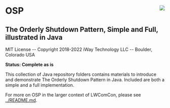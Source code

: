 # OSP <img align="right" src="../images/iwaytechnology284x60.gif" />

## The Orderly Shutdown Pattern, Simple and Full, illustrated in Java

MIT License -- Copyright 2018-2022 iWay Technology LLC -- Boulder, Colorado  USA

**Status: Complete as is**

This collection of Java repository folders contains materials to introduce and demonstrate The Orderly Shutdown Pattern in Java.  Included are both a simple and a full implementation.

For more on OSP in the larger context of LWComCon, please see [../README.md](../README.md).
